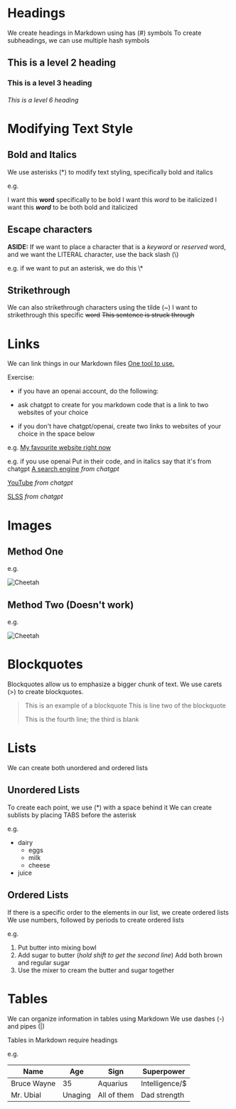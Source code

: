 # Headings
We create headings in Markdown using has (#) symbols
To create subheadings, we can use multiple hash symbols

## This is a level 2 heading

### This is a level 3 heading

###### This is a level 6 heading

# Modifying Text Style

## Bold and Italics

We use asterisks (\*) to modify text styling, specifically
bold and italics

e.g.

I want this **word** specifically to be bold
I want this *word* to be italicized
I want this ***word*** to be both bold and italicized

## Escape characters

**ASIDE:** If we want to place a character that is a *keyword* or *reserved*
word, and we want the LITERAL character, use
the back slash (\\)

e.g. if we want to put an asterisk, we do this \\\*

## Strikethrough

We can also strikethrough characters using the tilde (~)
I want to strikethrough this specific ~~word~~ 
~~This sentence is struck through~~ 

# Links
We can link things in our Markdown files
[One tool to use.](https://chat.openai.com)

Exercise:

* if you have an openai account, do the
following:

* ask chatgpt to create for you
 markdown code that is a link to two
 websites of your choice

* if you don't have chatgpt/openai, create
   two links to websites of your choice in the space
   below

e.g. [My favourite website right now](https://nyt.com)

e.g. if you use openai
Put in their code, and in italics say that it's
from chatgpt
[A search engine](https://www.google.com)
*from chatgpt* 

[YouTube](https://www.youtube.com/)
*from chatgpt*

[SLSS](https://slss.sd38.bc.ca)
*from chatgpt*

# Images

## Method One

e.g.

![Cheetah](http://elelur.com/data_images/mammals/cheetah/cheetah-02.jpg) 

## Method Two (Doesn't work)

e.g. 

![Cheetah][cheetahpic]

[cheetahpic]: http://elelur.com/data_images/mammals/cheetah/cheetah-02.jpg

# Blockquotes
Blockquotes allow us to emphasize a bigger chunk of text.
We use carets (>) to create blockquotes.

> This is an example of a blockquote
> This is line two of the blockquote
> 
> This is the fourth line; the third is blank

# Lists
We can create both unordered and ordered lists

## Unordered Lists
To create each point, we use (\*) with a space behind it
We can create sublists by placing TABS before the asterisk

e.g.
* dairy
	* eggs
	* milk
	* cheese
* juice

## Ordered Lists
If there is a specific order to the elements in our list,
we create ordered lists
We use numbers, followed by periods to create ordered lists

e.g.
1. Put butter into mixing bowl
2. Add sugar to butter (*hold shift to get the second line*)
   Add both brown and regular sugar
4. Use the mixer to cream the butter and sugar together

# Tables
We can organize information in tables using Markdown
We use dashes (-) and pipes (|) 

Tables in Markdown require headings

e.g.

| Name      | Age    | Sign    | Superpower |
| -------   | ------ | ------  | ---------- |
| Bruce Wayne | 35   | Aquarius | Intelligence/$ |
| Mr. Ubial | Unaging | All of them | Dad strength |


